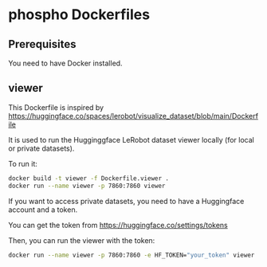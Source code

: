 # phospho Dockerfiles

## Prerequisites

You need to have Docker installed.

## viewer

This Dockerfile is inspired by https://huggingface.co/spaces/lerobot/visualize_dataset/blob/main/Dockerfile

It is used to run the Hugginggface LeRobot dataset viewer locally (for local or private datasets).

To run it:

```bash
docker build -t viewer -f Dockerfile.viewer .
docker run --name viewer -p 7860:7860 viewer
```

If you want to access private datasets, you need to have a Huggingface account and a token.

You can get the token from https://huggingface.co/settings/tokens

Then, you can run the viewer with the token:

```bash
docker run --name viewer -p 7860:7860 -e HF_TOKEN="your_token" viewer
```
